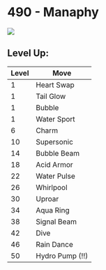 # 490 - Manaphy
![][490]

## Level Up:

Level | Move
---   | ---
  1   | Heart Swap
  1   | Tail Glow
  1   | Bubble
  1   | Water Sport
  6   | Charm
 10   | Supersonic
 14   | Bubble Beam
 18   | Acid Armor
 22   | Water Pulse
 26   | Whirlpool
 30   | Uproar
 34   | Aqua Ring
 38   | Signal Beam
 42   | Dive
 46   | Rain Dance
 50   | Hydro Pump (!!)



[490]: /img/pokemon/490.png
